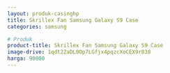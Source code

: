 ```yaml
---
layout: produk-casinghp
title: Skrillex Fan Samsung Galaxy S9 Case
categories: samsung

# Produk
product-title: Skrillex Fan Samsung Galaxy S9 Case
image-drive: 1qdt2ZaDL0Op7LGfjx4pqzcXoCEX9r838
harga: 90000
---
```


